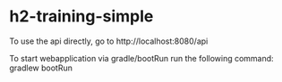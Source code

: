 # h2-training-simple

To use the api directly, go to http://localhost:8080/api

To start webapplication via gradle/bootRun run the following command:
gradlew bootRun